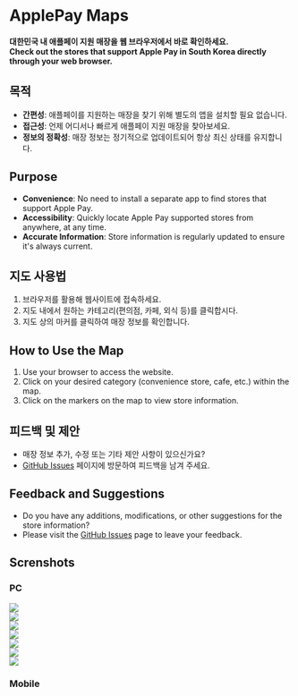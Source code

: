 # ApplePay Maps
**대한민국 내 애플페이 지원 매장을 웹 브라우저에서 바로 확인하세요.**<br/>
**Check out the stores that support Apple Pay in South Korea directly through your web browser.**

## 목적
- **간편성**: 애플페이를 지원하는 매장을 찾기 위해 별도의 앱을 설치할 필요 없습니다. 
- **접근성**: 언제 어디서나 빠르게 애플페이 지원 매장을 찾아보세요. 
- **정보의 정확성**: 매장 정보는 정기적으로 업데이트되어 항상 최신 상태를 유지합니다.<br/>

## Purpose
- **Convenience**: No need to install a separate app to find stores that support Apple Pay.
- **Accessibility**: Quickly locate Apple Pay supported stores from anywhere, at any time.
- **Accurate Information**: Store information is regularly updated to ensure it's always current.
  
## 지도 사용법
1. 브라우저를 활용해 웹사이트에 접속하세요.
2. 지도 내에서 원하는 카테고리(편의점, 카페, 외식 등)를 클릭합시다.
3. 지도 상의 마커를 클릭하여 매장 정보를 확인합니다.<br/>

## How to Use the Map
1. Use your browser to access the website.
2. Click on your desired category (convenience store, cafe, etc.) within the map.
3. Click on the markers on the map to view store information.

## 피드백 및 제안
- 매장 정보 추가, 수정 또는 기타 제안 사항이 있으신가요?
- [GitHub Issues](https://github.com/diligencefrozen/applepay-southkorea-map/issues) 페이지에 방문하여 피드백을 남겨 주세요.<br/>

## Feedback and Suggestions
- Do you have any additions, modifications, or other suggestions for the store information?
- Please visit the [GitHub Issues](https://github.com/diligencefrozen/applepay-southkorea-map/issues) page to leave your feedback.

## Screnshots
### PC 
<img src="https://github.com/diligencefrozen/applepay-southkorea-map/blob/main/ss/ss1.PNG?raw=true">
<br/>

<img src="https://github.com/diligencefrozen/applepay-southkorea-map/blob/main/ss/ss2.PNG?raw=true">
<br/>

<img src="https://github.com/diligencefrozen/applepay-southkorea-map/blob/main/ss/ss3.PNG?raw=true">
<br/>

<img src="https://github.com/diligencefrozen/applepay-southkorea-map/blob/main/ss/ss4.PNG?raw=true">
<br/>

<img src="https://github.com/diligencefrozen/applepay-southkorea-map/blob/main/ss/ss5.PNG?raw=true">
<br/>

<img src="https://github.com/diligencefrozen/applepay-southkorea-map/blob/main/ss/ss6.PNG?raw=true">
<br/>

<img src="https://github.com/diligencefrozen/applepay-southkorea-map/blob/main/ss/ss7.PNG?raw=true">
<br/>

### Mobile

